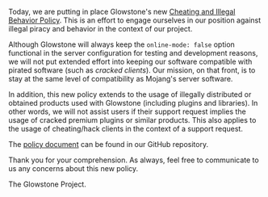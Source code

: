 Today, we are putting in place Glowstone's new [Cheating and Illegal Behavior Policy](https://github.com/GlowstoneMC/Glowstone/blob/dev/docs/CHEATING_AND_ILLEGAL_BEHAVIOR_POLICY.md). This is an effort to engage ourselves in our position against illegal piracy and behavior in the context of our project.

Although Glowstone will always keep the `online-mode: false` option functional in the server configuration for testing and development reasons, we will not put extended effort into keeping our software compatible with pirated software (such as *cracked clients*). Our mission, on that front, is to stay at the same level of compatibility as Mojang's server software.

In addition, this new policy extends to the usage of illegally distributed or obtained products used with Glowstone (including plugins and libraries). In other words, we will not assist users if their support request implies the usage of cracked premium plugins or similar products. This also applies to the usage of cheating/hack clients in the context of a support request.

The [policy document](https://github.com/GlowstoneMC/Glowstone/blob/dev/docs/CHEATING_AND_ILLEGAL_BEHAVIOR_POLICY.md) can be found in our GitHub repository.

Thank you for your comprehension. As always, feel free to communicate to us any concerns about this new policy.

The Glowstone Project.
